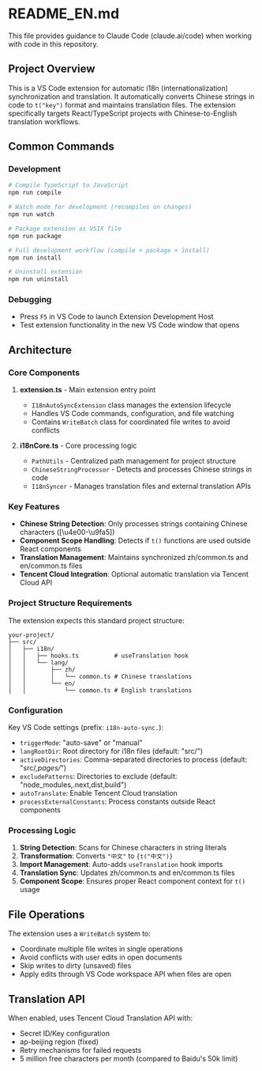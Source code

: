 # README_EN.md

This file provides guidance to Claude Code (claude.ai/code) when working with code in this repository.

## Project Overview

This is a VS Code extension for automatic i18n (internationalization) synchronization and translation. It automatically converts Chinese strings in code to `t("key")` format and maintains translation files. The extension specifically targets React/TypeScript projects with Chinese-to-English translation workflows.

## Common Commands

### Development
```bash
# Compile TypeScript to JavaScript
npm run compile

# Watch mode for development (recompiles on changes)
npm run watch

# Package extension as VSIX file
npm run package

# Full development workflow (compile + package + install)
npm run install

# Uninstall extension
npm run uninstall
```

### Debugging
- Press `F5` in VS Code to launch Extension Development Host
- Test extension functionality in the new VS Code window that opens

## Architecture

### Core Components

1. **extension.ts** - Main extension entry point
   - `I18nAutoSyncExtension` class manages the extension lifecycle
   - Handles VS Code commands, configuration, and file watching
   - Contains `WriteBatch` class for coordinated file writes to avoid conflicts

2. **i18nCore.ts** - Core processing logic
   - `PathUtils` - Centralized path management for project structure
   - `ChineseStringProcessor` - Detects and processes Chinese strings in code
   - `I18nSyncer` - Manages translation files and external translation APIs

### Key Features

- **Chinese String Detection**: Only processes strings containing Chinese characters ([\u4e00-\u9fa5])
- **Component Scope Handling**: Detects if `t()` functions are used outside React components
- **Translation Management**: Maintains synchronized zh/common.ts and en/common.ts files
- **Tencent Cloud Integration**: Optional automatic translation via Tencent Cloud API

### Project Structure Requirements

The extension expects this standard project structure:
```
your-project/
├── src/
│   ├── i18n/
│   │   ├── hooks.ts          # useTranslation hook
│   │   └── lang/
│   │       ├── zh/
│   │       │   └── common.ts # Chinese translations
│   │       └── en/
│   │           └── common.ts # English translations
```

### Configuration

Key VS Code settings (prefix: `i18n-auto-sync.`):
- `triggerMode`: "auto-save" or "manual"
- `langRootDir`: Root directory for i18n files (default: "src/")
- `activeDirectories`: Comma-separated directories to process (default: "src/*,pages/*")
- `excludePatterns`: Directories to exclude (default: "node_modules,.next,dist,build")
- `autoTranslate`: Enable Tencent Cloud translation
- `processExternalConstants`: Process constants outside React components

### Processing Logic

1. **String Detection**: Scans for Chinese characters in string literals
2. **Transformation**: Converts `"中文"` to `{t("中文")}`
3. **Import Management**: Auto-adds `useTranslation` hook imports
4. **Translation Sync**: Updates zh/common.ts and en/common.ts files
5. **Component Scope**: Ensures proper React component context for `t()` usage

## File Operations

The extension uses a `WriteBatch` system to:
- Coordinate multiple file writes in single operations
- Avoid conflicts with user edits in open documents
- Skip writes to dirty (unsaved) files
- Apply edits through VS Code workspace API when files are open

## Translation API

When enabled, uses Tencent Cloud Translation API with:
- Secret ID/Key configuration
- ap-beijing region (fixed)
- Retry mechanisms for failed requests
- 5 million free characters per month (compared to Baidu's 50k limit)
